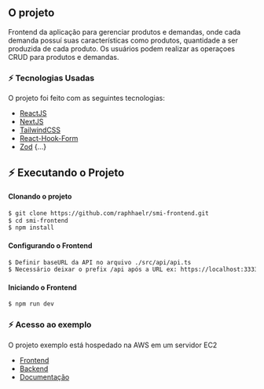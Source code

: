## O projeto

Frontend da aplicação para gerenciar produtos e demandas, onde cada demanda possuí suas características como produtos, quantidade a ser produzida de cada produto. Os usuários podem realizar as operaçoes CRUD para produtos e demandas.

### :zap: Tecnologias Usadas

O projeto foi feito com as seguintes tecnologias:

- [ReactJS](https://pt-br.reactjs.org/)
- [NextJS](https://nextjs.org/)
- [TailwindCSS](https://tailwindcss.com/)
- [React-Hook-Form](https://react-hook-form.com/)
- [Zod](https://github.com/colinhacks/zod)
{...}


## :zap: Executando o Projeto
#### Clonando o projeto
```sh
$ git clone https://github.com/raphhaelr/smi-frontend.git
$ cd smi-frontend
$ npm install
```

#### Configurando o Frontend
```sh
$ Definir baseURL da API no arquivo ./src/api/api.ts
$ Necessário deixar o prefix /api após a URL ex: https://localhost:3333/api
```

#### Iniciando o Frontend
```sh
$ npm run dev
```

### :zap: Acesso ao exemplo

O projeto exemplo está hospedado na AWS em um servidor EC2

- [Frontend](http://ec2-3-145-145-251.us-east-2.compute.amazonaws.com/)
- [Backend](http://ec2-3-145-145-251.us-east-2.compute.amazonaws.com/api)
- [Documentação](http://ec2-3-145-145-251.us-east-2.compute.amazonaws.com/api/documentation)